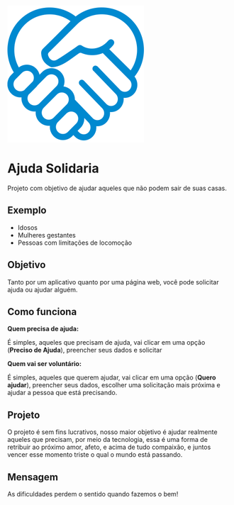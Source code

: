 ![Logo](https://github.com/ralmsdeveloper/ajudasolidaria/blob/master/assets/logo.png)

# Ajuda Solidaria
Projeto com objetivo de ajudar aqueles que não podem sair de suas casas.

## Exemplo
- Idosos
- Mulheres gestantes
- Pessoas com limitações de locomoção


## Objetivo
Tanto por um aplicativo quanto por uma página web, você pode solicitar ajuda ou ajudar alguém.

## Como funciona

**Quem precisa de ajuda:**

É simples, aqueles que precisam de ajuda, vai clicar em uma opção (**Preciso de Ajuda**), preencher seus dados e solicitar

**Quem vai ser voluntário:**

É simples, aqueles que querem ajudar, vai clicar em uma opção (**Quero ajudar**), preencher seus dados, escolher uma solicitação mais próxima e ajudar a pessoa que está precisando.

## Projeto
O projeto é sem fins lucrativos, nosso maior objetivo é ajudar realmente aqueles que precisam, por meio da tecnologia, essa é uma forma de retribuir ao próximo amor, afeto, e acima de tudo compaixão, e juntos vencer esse momento triste o qual o mundo está passando.


## Mensagem
As dificuldades perdem o sentido quando fazemos o bem!
